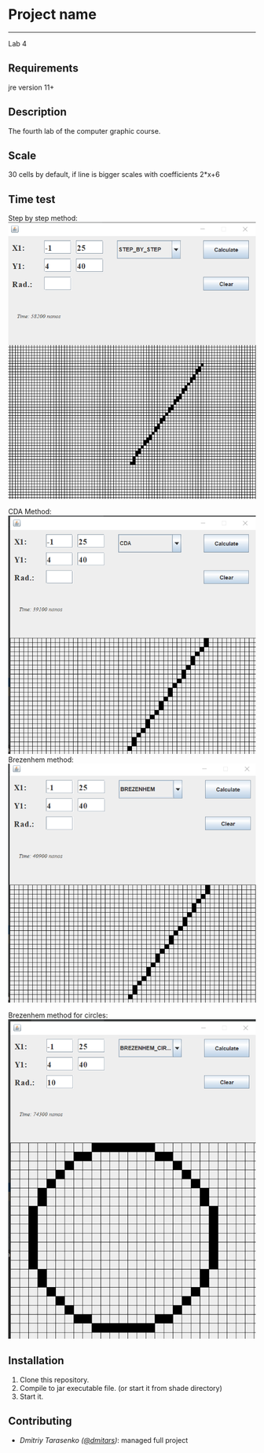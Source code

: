 # Project name
----
Lab 4

Requirements
----
jre version 11+ 

Description
----
The fourth lab of the computer graphic course.

Scale
----
30 cells by default, if line is bigger scales with coefficients 2*x+6

Time test
----

Step by step method:
![stepByStep](https://github.com/dmitars/Computer_Graphics/blob/lab4/doc/img/stepByStep.png)
<br>

CDA Method:
![CDA](https://github.com/dmitars/Computer_Graphics/blob/lab4/doc/img/CDA.png)
<br>
Brezenhem method:
![brezenhem](https://github.com/dmitars/Computer_Graphics/blob/lab4/doc/img/Brezenhem.png)
<br>

Brezenhem method for circles:
![brezenhem circle](https://github.com/dmitars/Computer_Graphics/blob/lab4/doc/img/circle.png)
<br>
 
Installation
----
1. Clone this repository.
2. Compile to jar executable file. (or start it from shade directory)
3. Start it.

Contributing
----
* _Dmitriy Tarasenko ([@dmitars](github.com/dmitars))_: managed full project
